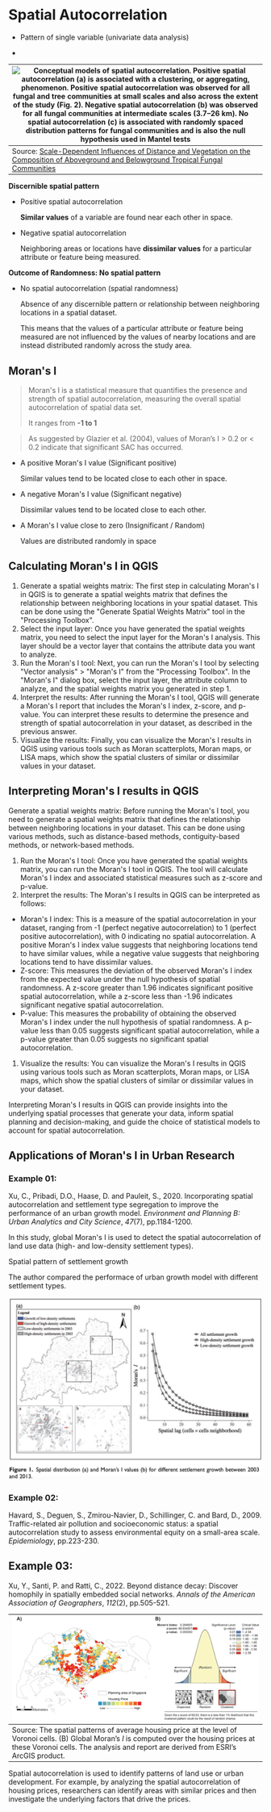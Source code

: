 # Spatial Autocorrelation

- Pattern of single variable (univariate data analysis)

- 

| ![Conceptual models of spatial autocorrelation. Positive spatial autocorrelation (a) is associated with a clustering, or aggregating, phenomenon. Positive spatial autocorrelation was observed for all fungal and tree communities at small scales and also across the extent of the study (Fig. 2). Negative spatial autocorrelation (b) was observed for all fungal communities at intermediate scales (3.7–26 km). No spatial autocorrelation (c) is associated with randomly spaced distribution patterns for fungal communities and is also the null hypothesis used in Mantel tests](https://www.researchgate.net/publication/345326470/figure/fig4/AS:960053502804001@1605906000766/Conceptual-models-of-spatial-autocorrelation-Positive-spatial-autocorrelation-a-is.png) |
| ------------------------------------------------------------ |
| Source: [Scale-Dependent Influences of Distance and Vegetation on the Composition of Aboveground and Belowground Tropical Fungal Communities](https://www.researchgate.net/publication/345326470_Scale-Dependent_Influences_of_Distance_and_Vegetation_on_the_Composition_of_Aboveground_and_Belowground_Tropical_Fungal_Communities) |

**Discernible spatial pattern**

- Positive spatial autocorrelation

  **Similar values** of a variable are found near each other in space. 

- Negative spatial autocorrelation

  Neighboring areas or locations have **dissimilar values** for a particular attribute or feature being measured.

**Outcome of Randomness: No spatial pattern**

- No spatial autocorrelation (spatial randomness)

  Absence of any discernible pattern or relationship between neighboring locations in a spatial dataset. 

  This means that the values of a particular attribute or feature being measured are not influenced by the values of nearby locations and are instead distributed randomly across the study area.

## Moran's I

> Moran's I is a statistical measure that quantifies the presence and strength of spatial autocorrelation, measuring the overall spatial autocorrelation of spatial data set. 
>
> It ranges from **-1 to 1**

> As suggested by Glazier et al. (2004), values of Moran’s I > 0.2 or < 0.2 indicate that significant SAC has occurred. 

- A positive Moran's I value (Significant positive)

  Similar values tend to be located close to each other in space. 

- A negative Moran's I value (Significant negative)

  Dissimilar values tend to be located close to each other. 

- A Moran's I value close to zero (Insignificant / Random)

  Values are distributed randomly in space

## Calculating Moran's I in QGIS

1. Generate a spatial weights matrix: The first step in calculating Moran's I in QGIS is to generate a spatial weights matrix that defines the relationship between neighboring locations in your spatial dataset. This can be done using the "Generate Spatial Weights Matrix" tool in the "Processing Toolbox".
2. Select the input layer: Once you have generated the spatial weights matrix, you need to select the input layer for the Moran's I analysis. This layer should be a vector layer that contains the attribute data you want to analyze.
3. Run the Moran's I tool: Next, you can run the Moran's I tool by selecting "Vector analysis" > "Moran's I" from the "Processing Toolbox". In the "Moran's I" dialog box, select the input layer, the attribute column to analyze, and the spatial weights matrix you generated in step 1.
4. Interpret the results: After running the Moran's I tool, QGIS will generate a Moran's I report that includes the Moran's I index, z-score, and p-value. You can interpret these results to determine the presence and strength of spatial autocorrelation in your dataset, as described in the previous answer.
5. Visualize the results: Finally, you can visualize the Moran's I results in QGIS using various tools such as Moran scatterplots, Moran maps, or LISA maps, which show the spatial clusters of similar or dissimilar values in your dataset.

## Interpreting Moran's I results in QGIS

Generate a spatial weights matrix: Before running the Moran's I tool, you need to generate a spatial weights matrix that defines the relationship between neighboring locations in your dataset. This can be done using various methods, such as distance-based methods, contiguity-based methods, or network-based methods.

1. Run the Moran's I tool: Once you have generated the spatial weights matrix, you can run the Moran's I tool in QGIS. The tool will calculate Moran's I index and associated statistical measures such as z-score and p-value.
2. Interpret the results: The Moran's I results in QGIS can be interpreted as follows:

- Moran's I index: This is a measure of the spatial autocorrelation in your dataset, ranging from -1 (perfect negative autocorrelation) to 1 (perfect positive autocorrelation), with 0 indicating no spatial autocorrelation. A positive Moran's I index value suggests that neighboring locations tend to have similar values, while a negative value suggests that neighboring locations tend to have dissimilar values.
- Z-score: This measures the deviation of the observed Moran's I index from the expected value under the null hypothesis of spatial randomness. A z-score greater than 1.96 indicates significant positive spatial autocorrelation, while a z-score less than -1.96 indicates significant negative spatial autocorrelation.
- P-value: This measures the probability of obtaining the observed Moran's I index under the null hypothesis of spatial randomness. A p-value less than 0.05 suggests significant spatial autocorrelation, while a p-value greater than 0.05 suggests no significant spatial autocorrelation.

1. Visualize the results: You can visualize the Moran's I results in QGIS using various tools such as Moran scatterplots, Moran maps, or LISA maps, which show the spatial clusters of similar or dissimilar values in your dataset.

Interpreting Moran's I results in QGIS can provide insights into the underlying spatial processes that generate your data, inform spatial planning and decision-making, and guide the choice of statistical models to account for spatial autocorrelation.

## Applications of Moran's I in Urban Research

### Example 01: 

Xu, C., Pribadi, D.O., Haase, D. and Pauleit, S., 2020. Incorporating spatial autocorrelation and settlement type segregation to improve the performance of an urban growth model. *Environment and Planning B: Urban Analytics and City Science*, *47*(7), pp.1184-1200.

In this study, global Moran's I is used to detect the spatial autocorrelation of land use data (high- and low-density settlement types).



Spatial pattern of settlement growth

The author compared the performace of urban growth model with different settlement types.

![spatialautocorrelation_example01](../imgs/spatialautocorrelation_example01.png)

### Example 02:

Havard, S., Deguen, S., Zmirou-Navier, D., Schillinger, C. and Bard, D., 2009. Traffic-related air pollution and socioeconomic status: a spatial autocorrelation study to assess environmental equity on a small-area scale. *Epidemiology*, pp.223-230.



## Example 03:

Xu, Y., Santi, P. and Ratti, C., 2022. Beyond distance decay: Discover homophily in spatially embedded social networks. *Annals of the American Association of Geographers*, *112*(2), pp.505-521.



| ![spatialautocorrelation_example01](../imgs/spatialautocorrelation_example03.jpeg) |
| ------------------------------------------------------------ |
| Source: The spatial patterns of average housing price at the level of Voronoi cells. (B) Global Moran’s *I* is computed over the housing prices at these Voronoi cells. The analysis and report are derived from ESRI’s ArcGIS product. |



Spatial autocorrelation is used to identify patterns of land use or urban development. For example, by analyzing the spatial autocorrelation of housing prices, researchers can identify areas with similar prices and then investigate the underlying factors that drive the prices.




